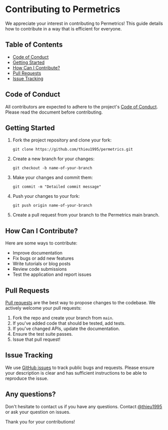 # Contributing to Permetrics

We appreciate your interest in contributing to Permetrics! This guide details how to contribute in a way that is efficient for everyone.

## Table of Contents

- [Code of Conduct](#code-of-conduct)
- [Getting Started](#getting-started)
- [How Can I Contribute?](#how-can-i-contribute)
- [Pull Requests](#pull-requests)
- [Issue Tracking](#issue-tracking)

## Code of Conduct

All contributors are expected to adhere to the project's [Code of Conduct](CODE_OF_CONDUCT.md). Please read the document before contributing. 

## Getting Started

1. Fork the project repository and clone your fork:

    ```
    git clone https://github.com/thieu1995/permetrics.git
    ```

2. Create a new branch for your changes:

    ```
    git checkout -b name-of-your-branch
    ```

3. Make your changes and commit them:

    ```
    git commit -m "Detailed commit message"
    ```

4. Push your changes to your fork:

    ```
    git push origin name-of-your-branch
    ```

5. Create a pull request from your branch to the Permetrics main branch.

## How Can I Contribute?

Here are some ways to contribute:

- Improve documentation
- Fix bugs or add new features
- Write tutorials or blog posts
- Review code submissions
- Test the application and report issues


## Pull Requests

[Pull requests](/pulls) are the best way to propose changes to the codebase. We actively welcome your pull requests:

1. Fork the repo and create your branch from `main`.
2. If you've added code that should be tested, add tests.
3. If you've changed APIs, update the documentation.
4. Ensure the test suite passes.
5. Issue that pull request!

## Issue Tracking

We use [GitHub issues](/issues) to track public bugs and requests. Please ensure your description is clear and has 
sufficient 
instructions to be able to reproduce the issue.

## Any questions?

Don't hesitate to contact us if you have any questions. Contact [@thieu1995](mailto:nguyenthieu2102@gmail.com)
or ask your question on issues.

Thank you for your contributions!
